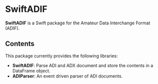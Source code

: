 # SwiftADIF

**SwiftADIF** is a Swift package for the Amateur Data Interchange Format (ADIF).


## Contents

This package currently provides the following libraries:

- **SwiftADIF**: Parse ADI and ADX document and store the contents in a DataFrame object.
- **ADIParser**: An event driven parser of ADI documents.
